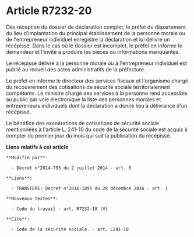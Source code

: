 # Article R7232-20

Dès réception du dossier de déclaration complet, le préfet du département du lieu d'implantation du principal établissement
de la personne morale ou de l'entrepreneur individuel enregistre la déclaration et lui délivre un récépissé. Dans le cas où
le dossier est incomplet, le préfet en informe le demandeur et l'invite à produire les pièces ou informations manquantes.

Le récépissé délivré à la personne morale ou à l'entrepreneur individuel est publié au recueil des actes administratifs de la
préfecture.

Le préfet en informe le directeur des services fiscaux et l'organisme chargé du recouvrement des cotisations de sécurité
sociale territorialement compétents. Le ministre chargé des services à la personne rend accessible au public par voie
électronique la liste des personnes morales et entrepreneurs individuels dont la déclaration a donné lieu à délivrance d'un
récépissé.

Le bénéfice des exonérations de cotisations de sécurité sociale mentionnées à l'article L. 241-10 du code de la sécurité
sociale est acquis à compter du premier jour du mois qui suit la publication du récépissé.

**Liens relatifs à cet article**

	**Modifié par**:

	  - Décret n°2014-753 du 2 juillet 2014 - art. 5

	**Liens**:

	  - TRANSFERE: Décret n°2016-1895 du 28 décembre 2016 - art. 1

	**Nouveaux textes**:

	  - Code du travail - art. R7232-18 (V)

	**Cite**:

	  - Code de la sécurité sociale. - art. L241-10
